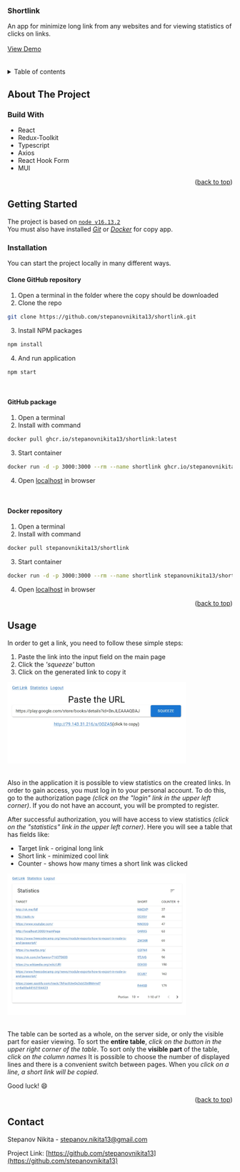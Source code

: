 <a name="readme-top"></a>
<div>
  <h3>Shortlink</h3>
  An app for minimize long link from any websites and for viewing statistics of clicks on links.
  <br />
  <br />
  <a href="https://stepanovnikita13.github.io/shortlink/">View Demo</a>
</div>
<br />
<br />

<details>
  <summary>Table of contents</summary>
  <ol>
    <li>
      <a href="#about-the-project">About The Project</a>
      <ul>
        <li><a href="#build-with">Build with</a></li>
      </ul>
    </li>
    <li>
      <a href="#getting-started">Getting Started</a>
      <ul>
        <li><a href="#usage">Installation</a></li>
        <ul>
           <li><a href="#github-repository">GitHub repository</a></li>
           <li><a href="#github-package">GitHub package</a></li>
           <li><a href="#docker">Docker repository</a></li>
        </ul>
      </ul>
    </li>
    <li><a href="#usage">Usage</a></li>
    <li><a href="#contact">Contact</a></li>
  </ol>
</details>

## About The Project

### Build With

<ul>
  <li>React</li>
  <li>Redux-Toolkit</li>
  <li>Typescript</li>
  <li>Axios</li>
  <li>React Hook Form</li>
  <li>MUI</li>
</ul>
<p align="right">(<a href="#readme-top">back to top</a>)</p>

## Getting Started

The project is based on <a href="https://nodejs.org/en/">`node v16.13.2`</a>\
You must also have installed 
<a href="https://git-scm.com/downloads" target="_blank" ><i>Git</i></a> or 
<a href="https://docs.docker.com/get-started/" target="_blank"><i>Docker</i></a> for copy app.

<!-- INSTALLATION -->
### Installation

You can start the project locally in many different ways.

<h4 name="github-repository">Clone GitHub repository</h4>

1. Open a terminal in the folder where the copy should be downloaded
2. Clone the repo
  ```sh
  git clone https://github.com/stepanovnikita13/shortlink.git
  ```
3. Install NPM packages
  ```sh
  npm install
  ```
4. And run application
  ```
  npm start
  ```

<br />
<h4 name="gitgub-package">GitHub package</h4>

1. Open a terminal
2. Install with command
  ```sh
  docker pull ghcr.io/stepanovnikita13/shortlink:latest
  ```
3. Start container
  ```sh
  docker run -d -p 3000:3000 --rm --name shortlink ghcr.io/stepanovnikita13/shortlink
  ```
4. Open <a href="http://localhost:3000" target="_blank">localhost</a> in browser

<br />
<h4 name="docker">Docker repository</h4>

1. Open a terminal
2. Install with command
  ```sh
  docker pull stepanovnikita13/shortlink
  ```
3. Start container
  ```sh
  docker run -d -p 3000:3000 --rm --name shortlink stepanovnikita13/shortlink
  ```
4. Open <a href="http://localhost:3000" target="_blank">localhost</a> in browser

<p align="right">(<a href="#readme-top">back to top</a>)</p>

<!-- USAGE -->
## Usage

In order to get a link, you need to follow these simple steps:
1. Paste the link into the input field on the main page
2. Click the _'squeeze'_ button
3. Click on the generated link to copy it

<img src="images/main-page.jpg" alt="Main page" width="400" />
<br />
<br />

Also in the application it is possible to view statistics on the created links. In order to gain access, you must log in to your personal account. 
To do this, go to the authorization page _(сlick on the "login" link in the upper left corner)_. If you do not have an account, you will be prompted to register.

After successful authorization, you will have access to view statistics _(сlick on the "statistics" link in the upper left corner)_. Here you will see a table that has fields like:
<ul>
  <li>Target link - original long link</li>
  <li>Short link - minimized cool link</li>
  <li>Counter - shows how many times a short link was clicked</li>
</ul>

<img src="images/statistics.jpg" width="400" />
<br />
<br />

The table can be sorted as a whole, on the server side, or only the visible part for easier viewing. 
To sort the <b>entire table</b>, _click on the button in the upper right corner of the table_. 
To sort only the <b>visible part</b> of the table, _click on the column names_
It is possible to choose the number of displayed lines and there is a convenient switch between pages.
When you _click on a line, a short link will be copied_.

Good luck! :smile:

<p align="right">(<a href="#readme-top">back to top</a>)</p>

## Contact

Stepanov Nikita - stepanov.nikita13@gmail.com

Project Link: [https://github.com/stepanovnikita13](https://github.com/stepanovnikita13)
